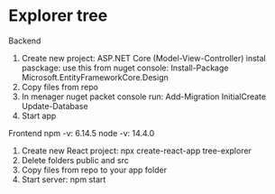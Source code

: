 # Explorer tree

Backend
1. Create new project: ASP.NET Core (Model-View-Controller) instal pasckage: use this from nuget console: Install-Package Microsoft.EntityFrameworkCore.Design
2. Copy files from repo
3. In menager nuget packet console run: 
Add-Migration InitialCreate
Update-Database
4. Start app

Frontend
npm -v: 6.14.5
node -v: 14.4.0

1. Create new React project: npx create-react-app tree-explorer
2. Delete folders public and src
3. Copy files from repo to your app folder
4. Start server: npm start


